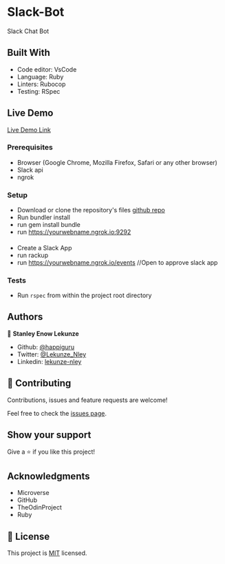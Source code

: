 # Slack-Bot
Slack Chat Bot 

## Built With

- Code editor: VsCode
- Language: Ruby
- Linters: Rubocop
- Testing: RSpec


## Live Demo

[Live Demo Link](https://repl.it/@happiguru/Slack-Bot#config.ru)


### Prerequisites

- Browser (Google Chrome, Mozilla Firefox, Safari or any other browser)
- Slack api
- ngrok

### Setup

- Download or clone the repository's files [github repo](https://github.com/happiguru/Slack-Bot/tree/setup)
- Run bundler install
- run gem install bundle
- run https://yourwebname.ngrok.io:9292

####
- Create a Slack App
- run rackup
- run https://yourwebname.ngrok.io/events //Open to approve slack app

### Tests

- Run `rspec` from within the project root directory

## Authors

👤 **Stanley Enow Lekunze**

- Github: [@happiguru](https://github.com/happiguru)
- Twitter: [@Lekunze_Nley](https://twitter.com/Lekunze_Nley)
- Linkedin: [lekunze-nley](https://www.linkedin.com/in/lekunze-nley/)

## 🤝 Contributing

Contributions, issues and feature requests are welcome!

Feel free to check the [issues page](https://github.com/happiguru/Twitter-Chatbot/issues).

## Show your support

Give a ⭐️ if you like this project!

## Acknowledgments

- Microverse
- GitHub
- TheOdinProject
- Ruby

## 📝 License

This project is [MIT](lic.url) licensed.
